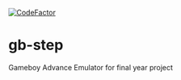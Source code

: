 [![CodeFactor](https://www.codefactor.io/repository/github/reissgrvs/gb-step/badge/master?s=71772b3c5f8647120cafa712801daccfb06f4f7a)](https://www.codefactor.io/repository/github/reissgrvs/gb-step/overview/master)

# gb-step

Gameboy Advance Emulator for final year project
